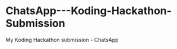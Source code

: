 ChatsApp---Koding-Hackathon-Submission
======================================

My Koding Hackathon submission - ChatsApp
